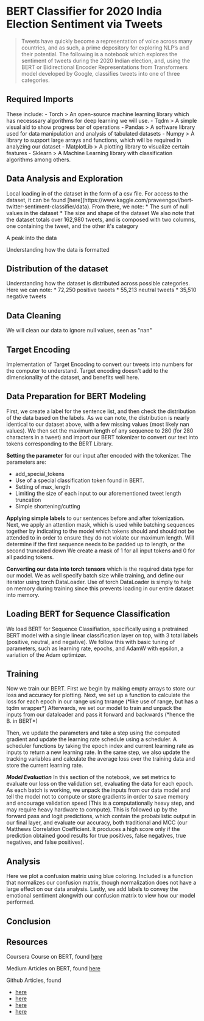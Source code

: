 <h1> BERT Classifier for 2020 India Election Sentiment via Tweets </h1>

> Tweets have quickly become a representation of voice across many countries, and as such, a prime depository for exploring NLP’s and their potential. The following is a notebook which explores the sentiment of tweets during the 2020 Indian election, and, using the BERT or Bidirectional Encoder Representations from Transformers model developed by Google, classifies tweets into one of three categories. 

<h2> Required Imports </h2>
These include:
- Torch
  > An open-source machine learning library which has necesssary algorithms for deep learning we will use.
- Tqdm
  > A simple visual aid to show progress bar of operations
- Pandas
  > A software library used for data manipulation and analysis of tabulated datasets
- Numpy
  > A library to support large arrays and functions, which will be required in analyzing our dataset
- MatplotLib
  > A plotting library to visualize certain features
- Sklearn
  > A Machine Learning library with classification algorithms among others.

<h2> Data Analysis and Exploration </h2>
Local loading in of the dataset in the form of a csv file. For access to the dataset, it can be found [here](https://www.kaggle.com/praveengovi/bert-twitter-sentiment-classifier/data). From there, we note:
  * The sum of null values in the dataset
  * The size and shape of the dataset
We also note that the dataset totals over 162,980 tweets, and is composed with two columns, one containing the tweet, and the other it's category

A peak into the data

Understanding how the data is formatted


<h2> Distribution of the dataset </h2>
Understanding how the dataset is distributed across possible categories. Here we can note:
  * 72,250 positive tweets
  * 55,213 neutral tweets
  * 35,510 negative tweets


<h2> Data Cleaning </h2>
We will clean our data to ignore null values, seen as "nan"


<h2> Target Encoding </h2>
Implementation of Target Encoding to convert our tweets into numbers for the computer to understand. 
Target encoding doesn't add to the dimensionality of the dataset, and benefits well here.


<h2> Data Preparation for BERT Modeling </h2>
First, we create a label for the sentence list, and then check the distribution of the data based on the labels.
As we can note, the distribution is nearly identical to our dataset above, with a few missing values 
(most likely nan values). We then set the maximum length of any sequence to 280 (for 280 characters in a tweet)
and import our BERT tokenizer to convert our text into tokens corresponding to the BERT Library.


**Setting the parameter** for our input after encoded with the tokenizer. The parameters are:
  * add_special_tokens
  * Use of a special classification token found in BERT.
  * Setting of max_length
  * Limiting the size of each input to our aforementioned tweet length truncation
  * Simple shortening/cutting


**Applying simple labels** to our sentences before and after tokenization.
Next, we apply an attention mask, which is used while batching sequences together by indicating to the model which tokens should and should not be attended to in order to ensure they do not violate our maximum length.
Will determine if the first sequence needs to be padded up to length, or the second truncated down
We create a mask of 1 for all input tokens and 0 for all padding tokens.

**Converting our data into torch tensors** which is the required data type for our model. We as well specify batch size while training, and define our iterator using torch DataLoader. Use of torch DataLoader is simply to help on memory during training since this prevents loading in our entire dataset into memory.

<h2> Loading BERT for Sequence Classification </h2>
We load BERT for Sequence Classifiation, specifically using a pretrained BERT model with a single linear classification layer on top, with 3 total labels (positive, neutral, and negative). We follow this with basic tuning of parameters, such as learning rate, epochs, and AdamW with epsilon, a variation of the Adam optimizer.

<h2> Training </h2>
Now we train our BERT. First we begin by making empty arrays to store our loss and accuracy for plotting.
Next, we set up a function to calculate the loss for each epoch in our range using tnrange (*like use of range, but has a tqdm wrapper*) Afterwards, we set our model to train and unpack the inputs from our dataloader and pass it forward and backwards (*hence the B. in BERT*)

Then, we update the parameters and take a step using the computed gradient and update the learning rate schedule using a scheduler. A scheduler functions by taking the epoch index and current learning rate as inputs to return a new learning rate. In the same step, we also update the tracking variables and calculate the average loss over the training data and store the current learning rate.

***Model Evaluation*** In this section of the notebook, we set metrics to evaluate our loss on the validation set, evaluating the data for each epoch. As each batch is working, we unpack the inputs from our data model and tell the model not to compute or store gradients in order to save memory and encourage validation speed 
(This is a computationally heavy step, and may require heavy hardware to compute). This is followed up by the forward pass and logit predictions, which contain the 
probabilistic output in our final layer, and evaluate our accuracy, both traditional and MCC (our Matthews Correlation Coefficient. It produces a high score only if 
the prediction obtained good results for true positives, false negatives, true negatives, and false positives).

<h2> Analysis </h2>
Here we plot a confusion matrix using blue coloring. Included is a function that normalizes our confusion matrix, though normalization does not have a large effect on our data analysis.
Lastly, we add labels to convey the emotional sentiment alongwith our confusion matrix to view how our model performed.

<h2> Conclusion </h2>


<h2> Resources </h2>

Coursera Course on BERT, found [here](https://www.coursera.org/lecture/attention-models-in-nlp/bidirectional-encoder-representations-from-transformers-bert-lZX7F)

Medium Articles on BERT, found [here](https://medium.com/swlh/bert-pre-training-of-transformers-for-language-understanding-5214fba4a9af)

Github Articles, found
  - [here](https://github.com/google-research/bert)
  - [here](https://github.com/GU-DataLab/stance-detection-KE-MLM)
  - [here](https://jalammar.github.io/illustrated-transformer/)
  - [here](https://jalammar.github.io/illustrated-bert/)

